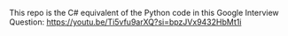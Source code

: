 This repo is the C# equivalent of the Python code in this Google Interview Question: https://youtu.be/Ti5vfu9arXQ?si=bpzJVx9432HbMt1i
